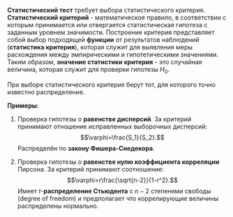 **Статистический тест** требует выбора статистического критерия. **Статистический критерий** - математическое правило, в соответствии с которым принимается или отвергается статистическая гипотеза с заданным уровнем значимости. Построение критерия представляет собой выбор подходящей **функции** от результатов наблюдений (**статистика критерия**), которая служит для выявления меры расхождения между эмпирическими и гипотетическими значениями. Таким образом, **значение статистики критерия** - это случайная величина, которая служит для проверки гипотезы $H_0$.

При выборе статистического критерия берут тот, для которого точно известно распределение.

**Примеры**:

1. Проверка гипотезы о **равенстве дисперсий**. За критерий принимают отношение исправленных выборочных дисперсий:$$\varphi=\frac{S_1}{S_2}.$$Распределён по **закону Фишера-Снедекора**.

2. Проверка гипотезы о **равенстве нулю коэффициента корреляции** Пирсона. За критерий принимают соотношение:$$\varphi=r\frac{\sqrt{n-2}}{1-r^2}.$$Имеет $t$-**распределение Стьюдента** с $n-2$ степенями свободы (degree of freedom) и предполагает что коррелирующие величины распределены нормально.
